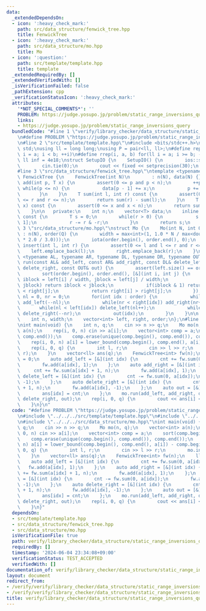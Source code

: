 ```yaml
---
data:
  _extendedDependsOn:
  - icon: ':heavy_check_mark:'
    path: src/data_structure/fenwick_tree.hpp
    title: FenwickTree
  - icon: ':heavy_check_mark:'
    path: src/data_structure/mo.hpp
    title: Mo
  - icon: ':question:'
    path: src/template/template.hpp
    title: template
  _extendedRequiredBy: []
  _extendedVerifiedWith: []
  _isVerificationFailed: false
  _pathExtension: cpp
  _verificationStatusIcon: ':heavy_check_mark:'
  attributes:
    '*NOT_SPECIAL_COMMENTS*': ''
    PROBLEM: https://judge.yosupo.jp/problem/static_range_inversions_query
    links:
    - https://judge.yosupo.jp/problem/static_range_inversions_query
  bundledCode: "#line 1 \"verify/library_checker/data_structure/static_range_inversions_query.test.cpp\"\
    \n#define PROBLEM \"https://judge.yosupo.jp/problem/static_range_inversions_query\"\
    \n#line 2 \"src/template/template.hpp\"\n#include <bits/stdc++.h>\nusing namespace\
    \ std;\nusing ll = long long;\nusing P = pair<ll, ll>;\n#define rep(i, a, b) for(ll\
    \ i = a; i < b; ++i)\n#define rrep(i, a, b) for(ll i = a; i >= b; --i)\nconstexpr\
    \ ll inf = 4e18;\nstruct SetupIO {\n    SetupIO() {\n        ios::sync_with_stdio(0);\n\
    \        cin.tie(0);\n        cout << fixed << setprecision(30);\n    }\n} setup_io;\n\
    #line 3 \"src/data_structure/fenwick_tree.hpp\"\ntemplate <typename T>\nstruct\
    \ FenwickTree {\n    FenwickTree(int N)\n        : n(N), data(N) {}\n    void\
    \ add(int p, T x) {\n        assert(0 <= p and p < n);\n        ++p;\n       \
    \ while(p <= n) {\n            data[p - 1] += x;\n            p += p & -p;\n \
    \       }\n    }\n    T sum(int l, int r) const {\n        assert(0 <= l and l\
    \ <= r and r <= n);\n        return sum(r) - sum(l);\n    }\n    T operator[](int\
    \ x) const {\n        assert(0 <= x and x < n);\n        return sum(x + 1) - sum(x);\n\
    \    }\n\n   private:\n    int n;\n    vector<T> data;\n    inline T sum(int r)\
    \ const {\n        T s = 0;\n        while(r > 0) {\n            s += data[r -\
    \ 1];\n            r -= r & -r;\n        }\n        return s;\n    }\n};\n#line\
    \ 3 \"src/data_structure/mo.hpp\"\nstruct Mo {\n    Mo(int N, int Q)\n       \
    \ : n(N), order(Q) {\n        width = max<int>(1, 1.0 * N / max<double>(1.0, sqrt(Q\
    \ * 2.0 / 3.0)));\n        iota(order.begin(), order.end(), 0);\n    }\n    void\
    \ insert(int l, int r) {\n        assert(0 <= l and l <= r and r <= n);\n    \
    \    left.emplace_back(l);\n        right.emplace_back(r);\n    }\n    template\
    \ <typename AL, typename AR, typename DL, typename DR, typename OUT>\n    void\
    \ run(const AL& add_left, const AR& add_right, const DL& delete_left, const DR&\
    \ delete_right, const OUT& out) {\n        assert(left.size() == order.size());\n\
    \        sort(order.begin(), order.end(), [&](int i, int j) {\n            int\
    \ iblock = left[i] / width, jblock = left[j] / width;\n            if(iblock !=\
    \ jblock) return iblock < jblock;\n            if(iblock & 1) return right[i]\
    \ < right[j];\n            return right[i] > right[j];\n        });\n        int\
    \ nl = 0, nr = 0;\n        for(int idx : order) {\n            while(nl > left[idx])\
    \ add_left(--nl);\n            while(nr < right[idx]) add_right(nr++);\n     \
    \       while(nl < left[idx]) delete_left(nl++);\n            while(nr > right[idx])\
    \ delete_right(--nr);\n            out(idx);\n        }\n    }\n\n   private:\n\
    \    int n, width;\n    vector<int> left, right, order;\n};\n#line 5 \"verify/library_checker/data_structure/static_range_inversions_query.test.cpp\"\
    \nint main(void) {\n    int n, q;\n    cin >> n >> q;\n    Mo mo(n, q);\n    vector<int>\
    \ a(n);\n    rep(i, 0, n) cin >> a[i];\n    vector<int> comp = a;\n    sort(comp.begin(),\
    \ comp.end());\n    comp.erase(unique(comp.begin(), comp.end()), comp.end());\n\
    \    rep(i, 0, n) a[i] = lower_bound(comp.begin(), comp.end(), a[i]) - comp.begin();\n\
    \    rep(i, 0, q) {\n        int l, r;\n        cin >> l >> r;\n        mo.insert(l,\
    \ r);\n    }\n    vector<ll> ans(q);\n    FenwickTree<int> fw(n);\n    ll cnt\
    \ = 0;\n    auto add_left = [&](int idx) {\n        cnt += fw.sum(0, a[idx]);\n\
    \        fw.add(a[idx], 1);\n    };\n    auto add_right = [&](int idx) {\n   \
    \     cnt += fw.sum(a[idx] + 1, n);\n        fw.add(a[idx], 1);\n    };\n    auto\
    \ delete_left = [&](int idx) {\n        cnt -= fw.sum(0, a[idx]);\n        fw.add(a[idx],\
    \ -1);\n    };\n    auto delete_right = [&](int idx) {\n        cnt -= fw.sum(a[idx]\
    \ + 1, n);\n        fw.add(a[idx], -1);\n    };\n    auto out = [&](int idx) {\n\
    \        ans[idx] = cnt;\n    };\n    mo.run(add_left, add_right, delete_left,\
    \ delete_right, out);\n    rep(i, 0, q) {\n        cout << ans[i] << '\\n';\n\
    \    }\n}\n"
  code: "#define PROBLEM \"https://judge.yosupo.jp/problem/static_range_inversions_query\"\
    \n#include \"../../../src/template/template.hpp\"\n#include \"../../../src/data_structure/fenwick_tree.hpp\"\
    \n#include \"../../../src/data_structure/mo.hpp\"\nint main(void) {\n    int n,\
    \ q;\n    cin >> n >> q;\n    Mo mo(n, q);\n    vector<int> a(n);\n    rep(i,\
    \ 0, n) cin >> a[i];\n    vector<int> comp = a;\n    sort(comp.begin(), comp.end());\n\
    \    comp.erase(unique(comp.begin(), comp.end()), comp.end());\n    rep(i, 0,\
    \ n) a[i] = lower_bound(comp.begin(), comp.end(), a[i]) - comp.begin();\n    rep(i,\
    \ 0, q) {\n        int l, r;\n        cin >> l >> r;\n        mo.insert(l, r);\n\
    \    }\n    vector<ll> ans(q);\n    FenwickTree<int> fw(n);\n    ll cnt = 0;\n\
    \    auto add_left = [&](int idx) {\n        cnt += fw.sum(0, a[idx]);\n     \
    \   fw.add(a[idx], 1);\n    };\n    auto add_right = [&](int idx) {\n        cnt\
    \ += fw.sum(a[idx] + 1, n);\n        fw.add(a[idx], 1);\n    };\n    auto delete_left\
    \ = [&](int idx) {\n        cnt -= fw.sum(0, a[idx]);\n        fw.add(a[idx],\
    \ -1);\n    };\n    auto delete_right = [&](int idx) {\n        cnt -= fw.sum(a[idx]\
    \ + 1, n);\n        fw.add(a[idx], -1);\n    };\n    auto out = [&](int idx) {\n\
    \        ans[idx] = cnt;\n    };\n    mo.run(add_left, add_right, delete_left,\
    \ delete_right, out);\n    rep(i, 0, q) {\n        cout << ans[i] << '\\n';\n\
    \    }\n}"
  dependsOn:
  - src/template/template.hpp
  - src/data_structure/fenwick_tree.hpp
  - src/data_structure/mo.hpp
  isVerificationFile: true
  path: verify/library_checker/data_structure/static_range_inversions_query.test.cpp
  requiredBy: []
  timestamp: '2024-06-04 23:34:08+09:00'
  verificationStatus: TEST_ACCEPTED
  verifiedWith: []
documentation_of: verify/library_checker/data_structure/static_range_inversions_query.test.cpp
layout: document
redirect_from:
- /verify/verify/library_checker/data_structure/static_range_inversions_query.test.cpp
- /verify/verify/library_checker/data_structure/static_range_inversions_query.test.cpp.html
title: verify/library_checker/data_structure/static_range_inversions_query.test.cpp
---
```

